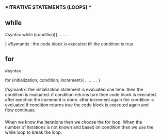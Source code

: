 ### *ITRATIVE STATEMENTS (LOOPS) * ###

## while
#syntax
while (condition){
    ...
    ...
    .

}
#Symantix : the code block is executed till the condition is true

## for
#syntax

for (initialization; condition; increment){
    ..
    ..
    ..
    .
}

#symantix: the initialization statement is evaluated one time. 
           then the condition is evaluated. if condition returns ture then code block is executed. 
           after exection the increment is done.
           after increment again the condition is eveluated 
           if condition returns true the code block is executed again and flow continues. 
            
##### 
When we know the iterations then we choose the for loop. When the number of iterations is not known and based on condition then we use the while loop to break the loop. 